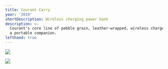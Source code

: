 ```yaml
---
title: Courant Carry
year: '2019'
shortDescription: Wireless charging power bank
description: >-
  Courant's core line of pebble grain, leather-wrapped, wireless chargers needed
  a portable companion. 
lefthand: true
---
```

![](/assets/2.png)

![](/assets/profile.jpg)
